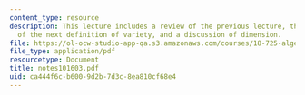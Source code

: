 ```yaml
---
content_type: resource
description: This lecture includes a review of the previous lecture, the introduction
  of the next definition of variety, and a discussion of dimension.
file: https://ol-ocw-studio-app-qa.s3.amazonaws.com/courses/18-725-algebraic-geometry-fall-2003/ca444f6cb6009d2b7d3c8ea810cf68e4_notes101603.pdf
file_type: application/pdf
resourcetype: Document
title: notes101603.pdf
uid: ca444f6c-b600-9d2b-7d3c-8ea810cf68e4
---
```


